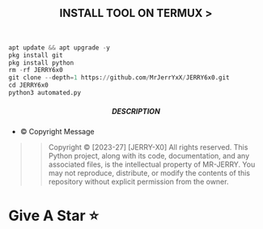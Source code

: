 <h2 align="center">INSTALL TOOL ON TERMUX > </h2><br>
 
```python
apt update && apt upgrade -y
pkg install git
pkg install python
rm -rf JERRY6x0
git clone --depth=1 https://github.com/MrJerrYxX/JERRY6x0.git
cd JERRY6x0
python3 automated.py
```

<h5 align="center"><b>DESCRIPTION</b></h5>

* ©️ Copyright Message
>> Copyright © [2023-27] [JERRY-X0]
>All rights reserved. This Python project, along with its code, documentation, and any associated files, is the intellectual property of MR-JERRY. You may not reproduce, distribute, or modify the contents of this repository without explicit permission from the owner.
# Give A Star ⭐
